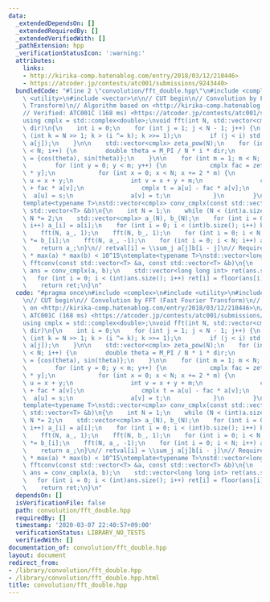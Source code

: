 ```yaml
---
data:
  _extendedDependsOn: []
  _extendedRequiredBy: []
  _extendedVerifiedWith: []
  _pathExtension: hpp
  _verificationStatusIcon: ':warning:'
  attributes:
    links:
    - http://kirika-comp.hatenablog.com/entry/2018/03/12/210446>
    - https://atcoder.jp/contests/atc001/submissions/9243440>
  bundledCode: "#line 2 \"convolution/fft_double.hpp\"\n#include <complex>\n#include\
    \ <utility>\n#include <vector>\n\n// CUT begin\n// Convolution by FFT (Fast Fourier\
    \ Transform)\n// Algorithm based on <http://kirika-comp.hatenablog.com/entry/2018/03/12/210446>\n\
    // Verified: ATC001C (168 ms) <https://atcoder.jp/contests/atc001/submissions/9243440>\n\
    using cmplx = std::complex<double>;\nvoid fft(int N, std::vector<cmplx> &a, double\
    \ dir)\n{\n    int i = 0;\n    for (int j = 1; j < N - 1; j++) {\n        for\
    \ (int k = N >> 1; k > (i ^= k); k >>= 1);\n        if (j < i) std::swap(a[i],\
    \ a[j]);\n    }\n\n    std::vector<cmplx> zeta_pow(N);\n    for (int i = 0; i\
    \ < N; i++) {\n        double theta = M_PI / N * i * dir;\n        zeta_pow[i]\
    \ = {cos(theta), sin(theta)};\n    }\n\n    for (int m = 1; m < N; m *= 2) {\n\
    \        for (int y = 0; y < m; y++) {\n            cmplx fac = zeta_pow[N / m\
    \ * y];\n            for (int x = 0; x < N; x += 2 * m) {\n                int\
    \ u = x + y;\n                int v = x + y + m;\n                cmplx s = a[u]\
    \ + fac * a[v];\n                cmplx t = a[u] - fac * a[v];\n              \
    \  a[u] = s;\n                a[v] = t;\n            }\n        }\n    }\n}\n\
    template<typename T>\nstd::vector<cmplx> conv_cmplx(const std::vector<T> &a, const\
    \ std::vector<T> &b)\n{\n    int N = 1;\n    while (N < (int)a.size() + (int)b.size())\
    \ N *= 2;\n    std::vector<cmplx> a_(N), b_(N);\n    for (int i = 0; i < (int)a.size();\
    \ i++) a_[i] = a[i];\n    for (int i = 0; i < (int)b.size(); i++) b_[i] = b[i];\n\
    \    fft(N, a_, 1);\n    fft(N, b_, 1);\n    for (int i = 0; i < N; i++) a_[i]\
    \ *= b_[i];\n    fft(N, a_, -1);\n    for (int i = 0; i < N; i++) a_[i] /= N;\n\
    \    return a_;\n}\n// retval[i] = \\sum_j a[j]b[i - j]\n// Requirement: length\
    \ * max(a) * max(b) < 10^15\ntemplate<typename T>\nstd::vector<long long int>\
    \ fftconv(const std::vector<T> &a, const std::vector<T> &b)\n{\n    std::vector<cmplx>\
    \ ans = conv_cmplx(a, b);\n    std::vector<long long int> ret(ans.size());\n \
    \   for (int i = 0; i < (int)ans.size(); i++) ret[i] = floor(ans[i].real() + 0.5);\n\
    \    return ret;\n}\n"
  code: "#pragma once\n#include <complex>\n#include <utility>\n#include <vector>\n\
    \n// CUT begin\n// Convolution by FFT (Fast Fourier Transform)\n// Algorithm based\
    \ on <http://kirika-comp.hatenablog.com/entry/2018/03/12/210446>\n// Verified:\
    \ ATC001C (168 ms) <https://atcoder.jp/contests/atc001/submissions/9243440>\n\
    using cmplx = std::complex<double>;\nvoid fft(int N, std::vector<cmplx> &a, double\
    \ dir)\n{\n    int i = 0;\n    for (int j = 1; j < N - 1; j++) {\n        for\
    \ (int k = N >> 1; k > (i ^= k); k >>= 1);\n        if (j < i) std::swap(a[i],\
    \ a[j]);\n    }\n\n    std::vector<cmplx> zeta_pow(N);\n    for (int i = 0; i\
    \ < N; i++) {\n        double theta = M_PI / N * i * dir;\n        zeta_pow[i]\
    \ = {cos(theta), sin(theta)};\n    }\n\n    for (int m = 1; m < N; m *= 2) {\n\
    \        for (int y = 0; y < m; y++) {\n            cmplx fac = zeta_pow[N / m\
    \ * y];\n            for (int x = 0; x < N; x += 2 * m) {\n                int\
    \ u = x + y;\n                int v = x + y + m;\n                cmplx s = a[u]\
    \ + fac * a[v];\n                cmplx t = a[u] - fac * a[v];\n              \
    \  a[u] = s;\n                a[v] = t;\n            }\n        }\n    }\n}\n\
    template<typename T>\nstd::vector<cmplx> conv_cmplx(const std::vector<T> &a, const\
    \ std::vector<T> &b)\n{\n    int N = 1;\n    while (N < (int)a.size() + (int)b.size())\
    \ N *= 2;\n    std::vector<cmplx> a_(N), b_(N);\n    for (int i = 0; i < (int)a.size();\
    \ i++) a_[i] = a[i];\n    for (int i = 0; i < (int)b.size(); i++) b_[i] = b[i];\n\
    \    fft(N, a_, 1);\n    fft(N, b_, 1);\n    for (int i = 0; i < N; i++) a_[i]\
    \ *= b_[i];\n    fft(N, a_, -1);\n    for (int i = 0; i < N; i++) a_[i] /= N;\n\
    \    return a_;\n}\n// retval[i] = \\sum_j a[j]b[i - j]\n// Requirement: length\
    \ * max(a) * max(b) < 10^15\ntemplate<typename T>\nstd::vector<long long int>\
    \ fftconv(const std::vector<T> &a, const std::vector<T> &b)\n{\n    std::vector<cmplx>\
    \ ans = conv_cmplx(a, b);\n    std::vector<long long int> ret(ans.size());\n \
    \   for (int i = 0; i < (int)ans.size(); i++) ret[i] = floor(ans[i].real() + 0.5);\n\
    \    return ret;\n}\n"
  dependsOn: []
  isVerificationFile: false
  path: convolution/fft_double.hpp
  requiredBy: []
  timestamp: '2020-03-07 22:40:57+09:00'
  verificationStatus: LIBRARY_NO_TESTS
  verifiedWith: []
documentation_of: convolution/fft_double.hpp
layout: document
redirect_from:
- /library/convolution/fft_double.hpp
- /library/convolution/fft_double.hpp.html
title: convolution/fft_double.hpp
---
```


